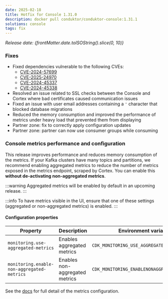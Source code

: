 ```yaml
---
date: 2025-02-18
title: Hotfix for Console 1.31.0
description: docker pull conduktor/conduktor-console:1.31.1
solutions: console
tags: fix
---
```


*Release date: {frontMatter.date.toISOString().slice(0, 10)}*

### Fixes
- Fixed dependencies vulnerable to the following CVEs:
  - [CVE-2024-57699](https://nvd.nist.gov/vuln/detail/CVE-2024-57699)
  - [CVE-2025-24970](https://nvd.nist.gov/vuln/detail/CVE-2025-24970)
  - [CVE-2024-45337](https://avd.aquasec.com/nvd/2024/cve-2024-45337/)
  - [CVE-2024-45338](https://avd.aquasec.com/nvd/2024/cve-2024-45338/)
- Resolved an issue related to SSL checks between the Console and Cortex where bad certificates caused communication issues
- Fixed an issue with user email addresses containing a `'` character that blocked database migrations
- Reduced the memory consumption and improved the performance of metrics under heavy load that prevented them from displaying
- Partner zone: fix to correctly apply configuration updates
- Partner zone: partner can now use consumer groups while consuming

### Console metrics performance and configuration

This release improves performance and reduces memory consumption of the metrics.
If your Kafka clusters have many topics and partitions, we recommend enabling aggregated metrics to reduce the number of metrics exposed in the metrics endpoint, scraped by Cortex. You can enable this **without de-activating non-aggregated metrics**.

:::warning
Aggregated metrics will be enabled by default in an upcoming release.
:::

:::info
To have metrics visible in the UI, ensure that one of these settings (aggregated or non-aggregated metrics) is enabled.
:::

#### Configuration properties

| Property                                    | Description                                      | Environment variable                         | Mandatory | Type    | Default |
|---------------------------------------------|--------------------------------------------------|----------------------------------------------|-----------|---------|---------|
| `monitoring.use-aggregated-metrics`         | Enables aggregated metrics            | `CDK_MONITORING_USE_AGGREGATED_METRICS`      | No        | Boolean | `false` |
| `monitoring.enable-non-aggregated-metrics`  | Enables non-aggregated metrics     | `CDK_MONITORING_ENABLENONAGGREGATEDMETRICS`  | No        | Boolean | `true`  |

See the [docs](platform/get-started/configuration/env-variables/#configure-console-metrics) for full detail of the metrics configuration.
